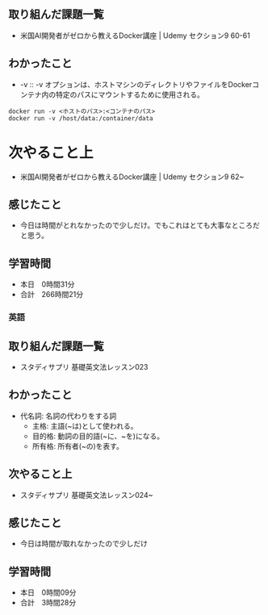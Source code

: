## 取り組んだ課題一覧
- 米国AI開発者がゼロから教えるDocker講座 | Udemy セクション9 60-61
## わかったこと
- -v <host>:<container>: -v オプションは、ホストマシンのディレクトリやファイルをDockerコンテナ内の特定のパスにマウントするために使用される。
```
docker run -v <ホストのパス>:<コンテナのパス>
docker run -v /host/data:/container/data
```
# 次やること上
- 米国AI開発者がゼロから教えるDocker講座 | Udemy セクション9 62~
## 感じたこと
- 今日は時間がとれなかったので少しだけ。でもこれはとても大事なところだと思う。
## 学習時間
- 本日　0時間31分
- 合計　266時間21分



### 英語
## 取り組んだ課題一覧
- スタディサプリ 基礎英文法レッスン023
## わかったこと
- 代名詞: 名詞の代わりをする詞
    - 主格: 主語(~は)として使われる。
    - 目的格: 動詞の目的語(~に、~を)になる。
    - 所有格: 所有者(~の)を表す。
## 次やること上
- スタディサプリ 基礎英文法レッスン024~
## 感じたこと
- 今日は時間が取れなかったので少しだけ
## 学習時間
- 本日　0時間09分
- 合計　3時間28分